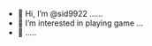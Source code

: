 - 👋 Hi, I’m @sid9922 ......
- 👀 I’m interested in playing game ...
- 👋 .....

<!---
sid9922/sid9922 is a ✨ special ✨ repository because its `README.md` (this file) appears on your GitHub profile.
You can click the Preview link to take a look at your changes.
--->
